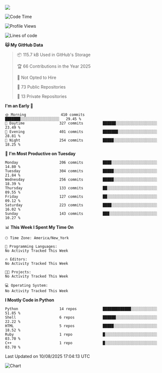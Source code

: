 
![](https://hit.yhype.me/github/profile?user_id=44564111)
<!--START_SECTION:waka-->
![Code Time](http://img.shields.io/badge/Code%20Time-26%20hrs%2018%20mins-blue)

![Profile Views](http://img.shields.io/badge/Profile%20Views-6-blue)

![Lines of code](https://img.shields.io/badge/From%20Hello%20World%20I%27ve%20Written-5.2%20million%20lines%20of%20code-blue)

**🐱 My GitHub Data** 

> 📦 115.7 kB Used in GitHub's Storage 
 > 
> 🏆 66 Contributions in the Year 2025
 > 
> 🚫 Not Opted to Hire
 > 
> 📜 73 Public Repositories 
 > 
> 🔑 13 Private Repositories 
 > 
**I'm an Early 🐤** 

```text
🌞 Morning                410 commits         ███████░░░░░░░░░░░░░░░░░░   29.45 % 
🌆 Daytime                327 commits         ██████░░░░░░░░░░░░░░░░░░░   23.49 % 
🌃 Evening                401 commits         ███████░░░░░░░░░░░░░░░░░░   28.81 % 
🌙 Night                  254 commits         █████░░░░░░░░░░░░░░░░░░░░   18.25 % 
```
📅 **I'm Most Productive on Tuesday** 

```text
Monday                   206 commits         ████░░░░░░░░░░░░░░░░░░░░░   14.80 % 
Tuesday                  304 commits         █████░░░░░░░░░░░░░░░░░░░░   21.84 % 
Wednesday                256 commits         █████░░░░░░░░░░░░░░░░░░░░   18.39 % 
Thursday                 133 commits         ██░░░░░░░░░░░░░░░░░░░░░░░   09.55 % 
Friday                   127 commits         ██░░░░░░░░░░░░░░░░░░░░░░░   09.12 % 
Saturday                 223 commits         ████░░░░░░░░░░░░░░░░░░░░░   16.02 % 
Sunday                   143 commits         ███░░░░░░░░░░░░░░░░░░░░░░   10.27 % 
```


📊 **This Week I Spent My Time On** 

```text
🕑︎ Time Zone: America/New_York

💬 Programming Languages: 
No Activity Tracked This Week

🔥 Editors: 
No Activity Tracked This Week

🐱‍💻 Projects: 
No Activity Tracked This Week

💻 Operating System: 
No Activity Tracked This Week
```

**I Mostly Code in Python** 

```text
Python                   14 repos            █████████████░░░░░░░░░░░░   51.85 % 
Shell                    6 repos             ██████░░░░░░░░░░░░░░░░░░░   22.22 % 
HTML                     5 repos             █████░░░░░░░░░░░░░░░░░░░░   18.52 % 
Ruby                     1 repo              █░░░░░░░░░░░░░░░░░░░░░░░░   03.70 % 
C++                      1 repo              █░░░░░░░░░░░░░░░░░░░░░░░░   03.70 % 
```




 Last Updated on 10/08/2025 17:04:13 UTC
<!--END_SECTION:waka-->
![Chart](https://wakatime.com/share/@Vault108/688d9b71-d249-4f4e-81ef-3dceb97e43a3.svg)

